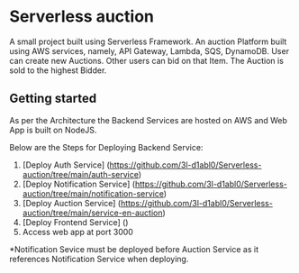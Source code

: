 # Serverless auction

A small project built using Serverless Framework.
An auction Platform built using AWS services, namely, API Gateway, Lambda, SQS, DynamoDB.
User can create new Auctions. Other users can bid on that Item. The Auction is sold to the highest Bidder.

## Getting started

As per the Architecture the Backend Services are hosted on AWS and Web App is built on NodeJS.

Below are the Steps for Deploying Backend Service:

1. [Deploy Auth Service] (https://github.com/3l-d1abl0/Serverless-auction/tree/main/auth-service)
2. [Deploy Notification Service] (https://github.com/3l-d1abl0/Serverless-auction/tree/main/notification-service)
3. [Deploy Auction Service] (https://github.com/3l-d1abl0/Serverless-auction/tree/main/service-en-auction)
4. [Deploy Frontend Service] ()
5. Access web app at port 3000

*Notification Sevice must be deployed before Auction Service as it references Notification Service when deploying.


